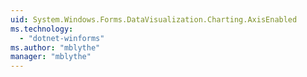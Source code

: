 ```yaml
---
uid: System.Windows.Forms.DataVisualization.Charting.AxisEnabled
ms.technology: 
  - "dotnet-winforms"
ms.author: "mblythe"
manager: "mblythe"
---
```

